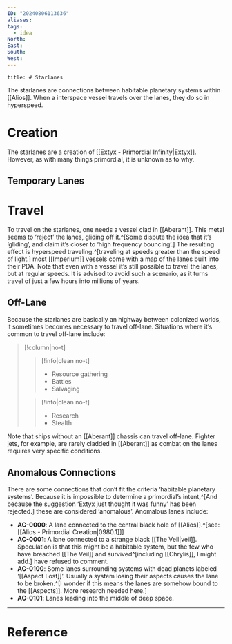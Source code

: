 ```yaml
---
ID: "20240806113636"
aliases: 
tags:
  - idea
North: 
East: 
South: 
West:
---
```

```toc
title: # Starlanes
```

The starlanes are connections between habitable planetary systems within [[Alios]]. When a interspace vessel travels over the lanes, they do so in hyperspeed.

# Creation

The starlanes are a creation of [[Extyx - Primordial Infinity|Extyx]]. However, as with many things primordial, it is unknown as to why.

## Temporary Lanes

# Travel

To travel on the starlanes, one needs a vessel clad in [[Aberant]]. This metal seems to ‘reject’ the lanes, gliding off it.^[Some dispute the idea that it’s ‘gliding’, and claim it’s closer to ‘high frequency bouncing’.] The resulting effect is hyperspeed traveling.^[traveling at speeds greater than the speed of light.] most [[Imperium]] vessels come with a map of the lanes built into their PDA. Note that even with a vessel it’s still possible to travel the lanes, but at regular speeds. It is advised to avoid such a scenario, as it turns travel of just a few hours into millions of years.

## Off-Lane

Because the starlanes are basically an highway between colonized worlds,  it sometimes becomes necessary to travel off-lane. Situations where it’s common to travel off-lane include:

>[!column|no-t]
>>[!info|clean no-t]
>>- Resource gathering
>>- Battles
>>- Salvaging
>
>>[!info|clean no-t]
>>- Research
>>- Stealth

Note that ships without an [[Aberant]] chassis can travel off-lane. Fighter jets, for example, are rarely cladded in [[Aberant]] as combat on the lanes requires very specific conditions.

## Anomalous Connections

There are some connections that don’t fit the criteria ‘habitable planetary systems’. Because it is impossible to determine a primordial’s intent,^[And because the suggestion ‘Extyx just thought it was funny’ has been rejected.] these are considered ‘anomalous’. Anomalous lanes include:

- **AC-0000**: A lane connected to the central black hole of [[Alios]].^[see: [[Alios - Primordial Creation|0980.1]]]
- **AC-0001**: A lane connected to a strange black [[The Veil|veil]]. Speculation is that this might be a habitable system, but the few who have breached [[The Veil]] and survived^[including [[Chrylis]], I might add.] have refused to comment.
- **AC-0100**: Some lanes surrounding systems with dead planets labeled ‘[[Aspect Lost]]’. Usually a system losing their aspects causes the lane to be broken.^[I wonder if this means the lanes are somehow bound to the [[Aspects]]. More research needed here.]
- **AC-0101**: Lanes leading into the middle of deep space.

---

# Reference